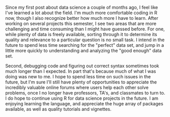 Since my first post about data science a couple of months ago, I feel like I've learned a lot about the field.  I'm much more comfortable coding in R now, though I also recognize better how much more I have to learn.  After working on several projects this semester, I see two areas that are more challenging and time consuming than I might have guessed before.  For one, while plenty of data is freely available, sorting through it to determine its quality and relevance to a particular question is no small task.  I intend in the future to spend less time searching for the "perfect" data set, and jump in a little more quickly to understanding and analyzing the "good enough" data set.

Second, debugging code and figuring out correct syntax sometimes took much longer than I expected.  In part that's because much of what I was doing was new to me.  I hope to spend less time on such issues in the future, but I'm sure I'll still have plenty of opportunities to appreciate the incredibly valuable online forums where users help each other solve problems, once I no longer have professors, TA's, and classmates to turn to.  I do hope to continue using R for data science projects in the future.  I am enjoying learning the language, and appreciate the huge array of packages available, as well as quality tutorials and vignettes.  
